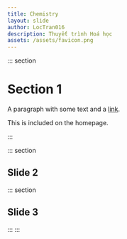 ```yaml
---
title: Chemistry
layout: slide
author: LocTran016
description: Thuyết trình Hoá học
assets: /assets/favicon.png
---
```


::: section

# Section 1

A paragraph with some text and a [link](http://hakim.se).

<!-- Excerpt Start -->

This is included on the homepage.

<!-- Excerpt End -->

:::

::: section

## Slide 2

::: section

## Slide 3

::: :::

